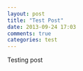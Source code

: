 ```yaml
---
layout: post
title: "Test Post"
date: 2013-09-24 17:03
comments: true
categories: test
---
```


Testing post
